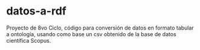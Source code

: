 # datos-a-rdf
Proyecto de 8vo Ciclo, código para conversión de datos en formato tabular a ontología, usando como base un csv obtenido de la base de datos científica Scopus.
